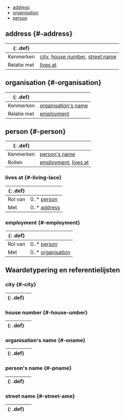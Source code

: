 - [address](#-address)
- [organisation](#-organisation)
- [person](#-person)

## address {#-address}

|{: .def}||
|-|-|
|Kenmerken|[city](#-), [house number](#-), [street name](#-)|
|Relatie met|[lives at](#-living-lace)|

## organisation {#-organisation}

|{: .def}||
|-|-|
|Kenmerken|[organisation's name](#-)|
|Relatie met|[employment](#-employment)|

## person {#-person}

|{: .def}||
|-|-|
|Kenmerken|[person's name](#-)|
|Rollen|[employment](#-employment), [lives at](#-living-lace)|

### lives at {#-living-lace}

|{: .def}||
|-|-|
|Rol van|0..* [person](#-person)|
|Met|0..* [address](#-address)|

### employment {#-employment}

|{: .def}||
|-|-|
|Rol van|0..* [person](#-person)|
|Met|0..* [organisation](#-organisation)|

## Waardetypering en referentielijsten

### city {#-city}

|{: .def}||
|-|-|

### house number {#-house-umber}

|{: .def}||
|-|-|

### organisation's name {#-oname}

|{: .def}||
|-|-|

### person's name {#-pname}

|{: .def}||
|-|-|

### street name {#-street-ame}

|{: .def}||
|-|-|

